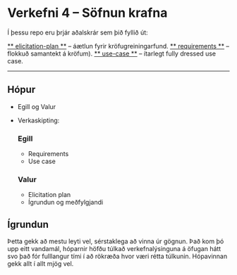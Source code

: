 # Verkefni 4 – Söfnun krafna

Í þessu repo eru þrjár aðalskrár sem þið fyllið út:

[** elicitation-plan **](elicitation-plan.md) – áætlun fyrir kröfugreiningarfund.
[** requirements **](requirements.md) – flokkuð samantekt á kröfum).
[** use-case **](use-case.md) – ítarlegt fully dressed use case.

---

## Hópur
- Egill og Valur
- Verkaskipting:
  ### Egill
  - Requirements
  - Use case 
  
  ### Valur
  - Elicitation plan
  - Ígrundun og meðfylgjandi

## Ígrundun
Þetta gekk að mestu leyti vel, sérstaklega að vinna úr gögnun.
Það kom þó upp eitt vandamál, hóparnir höfðu túlkað verkefnalýsinguna á öfugan hátt svo það fór fulllangur tími í að rökræða hvor væri rétta túlkunin.
Hópavinnan gekk allt í allt mjög vel.
